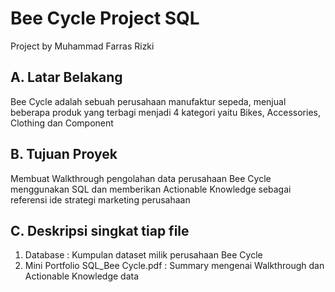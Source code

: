 # Bee Cycle Project SQL
Project by Muhammad Farras Rizki

## A. Latar Belakang
Bee Cycle adalah sebuah perusahaan manufaktur sepeda, menjual beberapa produk yang terbagi menjadi 4 kategori yaitu Bikes, Accessories, Clothing dan Component

## B. Tujuan Proyek
Membuat Walkthrough pengolahan data perusahaan Bee Cycle menggunakan SQL dan memberikan Actionable Knowledge sebagai referensi ide strategi marketing perusahaan

## C. Deskripsi singkat tiap file
1. Database : Kumpulan dataset milik perusahaan Bee Cycle
2. Mini Portfolio SQL_Bee Cycle.pdf : Summary mengenai Walkthrough dan Actionable Knowledge data
